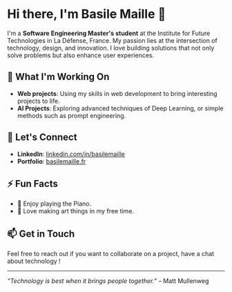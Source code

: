 # Hi there, I'm Basile Maille 👋

I'm a **Software Engineering Master's student** at the Institute for Future Technologies in La Défense, France. My passion lies at the intersection of technology, design, and innovation. I love building solutions that not only solve problems but also enhance user experiences.

## 🔭 What I'm Working On

- **Web projects**: Using my skills in web development to bring interesting projects to life.
- **AI Projects**: Exploring advanced techniques of Deep Learning, or simple methods such as prompt engineering.

## 🤝 Let's Connect

- **LinkedIn**: [linkedin.com/in/basilemaille](https://www.linkedin.com/in/basilemaille)
- **Portfolio**: [basilemaille.fr](https://www.basilemaille.fr)

## ⚡ Fun Facts

- 🎹 Enjoy playing the Piano.
- 🎨 Love making art things in my free time.

## 📫 Get in Touch

Feel free to reach out if you want to collaborate on a project, have a chat about technology !

---

*“Technology is best when it brings people together.”* – Matt Mullenweg
